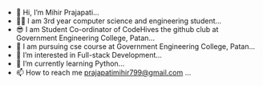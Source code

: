 - 👋 Hi, I’m Mihir Prajapati...
- 👨‍🎓 I am 3rd year computer science and engineering student...
- 😎 I am Student Co-ordinator of CodeHives the github club at Government Engineering College, Patan...
- 🚸 I am pursuing cse course at Government Engineering College, Patan...
- 👀 I’m interested in Full-stack Development...
- 🌱 I’m currently learning Python...
- 📫 How to reach me
     prajapatimihir799@gmail.com ...

<!---
lucifer510/lucifer510 is a ✨ special ✨ repository because its `README.md` (this file) appears on your GitHub profile.
You can click the Preview link to take a look at your changes.
--->
